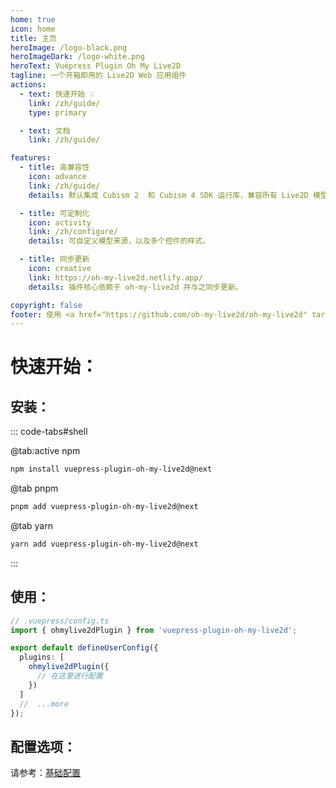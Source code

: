 ```yaml
---
home: true
icon: home
title: 主页
heroImage: /logo-black.png
heroImageDark: /logo-white.png
heroText: Vuepress Plugin Oh My Live2D
tagline: 一个开箱即用的 Live2D Web 应用组件
actions:
  - text: 快速开始 💡
    link: /zh/guide/
    type: primary

  - text: 文档
    link: /zh/guide/

features:
  - title: 高兼容性
    icon: advance
    link: /zh/guide/
    details: 默认集成 Cubism 2  和 Cubism 4 SDK 运行库，兼容所有 Live2D 模型版本。

  - title: 可定制化
    icon: activity
    link: /zh/configure/
    details: 可自定义模型来源，以及多个控件的样式。

  - title: 同步更新
    icon: creative
    link: https://oh-my-live2d.netlify.app/
    details: 插件核心依赖于 oh-my-live2d 并与之同步更新。

copyright: false
footer: 使用 <a href="https://github.com/oh-my-live2d/oh-my-live2d" target="_blank">oh-my-live2d</a> MIT 协议, 版权所有 © 2023-present Loclink
---
```


# 快速开始：

## 安装：

::: code-tabs#shell

@tab:active npm

```bash
npm install vuepress-plugin-oh-my-live2d@next
```

@tab pnpm

```bash
pnpm add vuepress-plugin-oh-my-live2d@next
```

@tab yarn

```bash
yarn add vuepress-plugin-oh-my-live2d@next
```

:::

## 使用：

```ts
// .vuepress/config.ts
import { ohmylive2dPlugin } from 'vuepress-plugin-oh-my-live2d';

export default defineUserConfig({
  plugins: [
    ohmylive2dPlugin({
      // 在这里进行配置
    })
  ]
  //  ...more
});
```

## 配置选项：

请参考：[基础配置](/zh/configure/)
